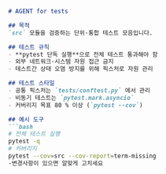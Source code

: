 ```markdown
# AGENT for tests

## 목적
`src` 모듈을 검증하는 단위·통합 테스트 모음입니다.

## 테스트 규칙
- **pytest 단독 실행**으로 전체 테스트 통과해야 함  
- 외부 네트워크·시스템 자원 접근 금지  
- 테스트간 상태 오염 방지를 위해 픽스처로 자원 관리

## 테스트 스타일
- 공통 픽스처는 `tests/conftest.py` 에서 관리  
- 비동기 테스트는 `pytest.mark.asyncio`  
- 커버리지 목표 80 % 이상 (`pytest --cov`)

## 예시 도구
```bash
# 전체 테스트 실행
pytest -q
# 커버리지
pytest --cov=src --cov-report=term-missing
-변경사항이 있으면 알맞게 고치세요
